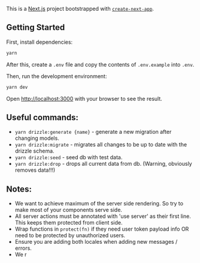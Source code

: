This is a [Next.js](https://nextjs.org) project bootstrapped with [`create-next-app`](https://nextjs.org/docs/app/api-reference/cli/create-next-app).

## Getting Started

First, install dependencies:

```bash
yarn
```

After this, create a `.env` file and copy the contents of `.env.example` into `.env`.

Then, run the development environment:

```bash
yarn dev
```

Open [http://localhost:3000](http://localhost:3000) with your browser to see the result.

## Useful commands:

- `yarn drizzle:generate {name}` - generate a new migration after changing models.
- `yarn drizzle:migrate` - migrates all changes to be up to date with the drizzle schema.
- `yarn drizzle:seed` - seed db with test data.
- `yarn drizzle:drop` - drops all current data from db. (Warning, obviously removes data!!!)

## Notes:

- We want to achieve maximum of the server side rendering. So try to make most of your components serve side.
- All server actions must be annotated with 'use server' as their first line. This keeps them protected from client side.
- Wrap functions in `protect(fn)` if they need user token payload info OR need to be protected by unauthorized users.
- Ensure you are adding both locales when adding new messages / errors.
- We r
